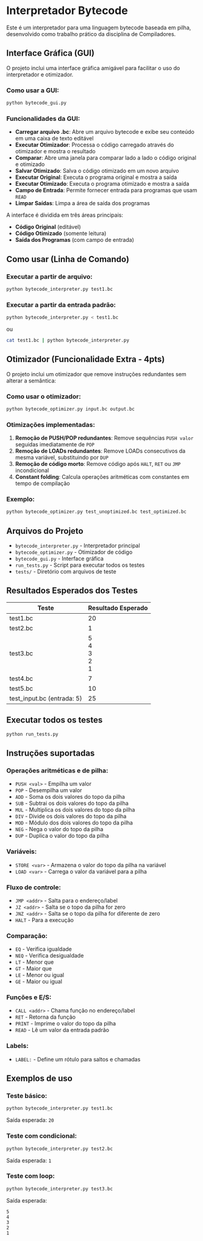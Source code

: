 # Interpretador Bytecode

Este é um interpretador para uma linguagem bytecode baseada em pilha, desenvolvido como trabalho prático da disciplina de Compiladores.

## Interface Gráfica (GUI)

O projeto inclui uma interface gráfica amigável para facilitar o uso do interpretador e otimizador.

### Como usar a GUI:
```bash
python bytecode_gui.py
```

### Funcionalidades da GUI:

- **Carregar arquivo .bc**: Abre um arquivo bytecode e exibe seu conteúdo em uma caixa de texto editável
- **Executar Otimizador**: Processa o código carregado através do otimizador e mostra o resultado
- **Comparar**: Abre uma janela para comparar lado a lado o código original e otimizado
- **Salvar Otimizado**: Salva o código otimizado em um novo arquivo
- **Executar Original**: Executa o programa original e mostra a saída
- **Executar Otimizado**: Executa o programa otimizado e mostra a saída
- **Campo de Entrada**: Permite fornecer entrada para programas que usam `READ`
- **Limpar Saídas**: Limpa a área de saída dos programas

A interface é dividida em três áreas principais:
- **Código Original** (editável)
- **Código Otimizado** (somente leitura)
- **Saída dos Programas** (com campo de entrada)

## Como usar (Linha de Comando)

### Executar a partir de arquivo:
```bash
python bytecode_interpreter.py test1.bc
```

### Executar a partir da entrada padrão:
```bash
python bytecode_interpreter.py < test1.bc
```

ou

```bash
cat test1.bc | python bytecode_interpreter.py
```

## Otimizador (Funcionalidade Extra - 4pts)

O projeto inclui um otimizador que remove instruções redundantes sem alterar a semântica:

### Como usar o otimizador:
```bash
python bytecode_optimizer.py input.bc output.bc
```

### Otimizações implementadas:

1. **Remoção de PUSH/POP redundantes**: Remove sequências `PUSH valor` seguidas imediatamente de `POP`
2. **Remoção de LOADs redundantes**: Remove LOADs consecutivos da mesma variável, substituindo por `DUP`
3. **Remoção de código morto**: Remove código após `HALT`, `RET` ou `JMP` incondicional
4. **Constant folding**: Calcula operações aritméticas com constantes em tempo de compilação

### Exemplo:
```bash
python bytecode_optimizer.py test_unoptimized.bc test_optimized.bc
```

## Arquivos do Projeto

- `bytecode_interpreter.py` - Interpretador principal
- `bytecode_optimizer.py` - Otimizador de código
- `bytecode_gui.py` - Interface gráfica
- `run_tests.py` - Script para executar todos os testes
- `tests/` - Diretório com arquivos de teste

## Resultados Esperados dos Testes

| Teste | Resultado Esperado |
|-------|-------------------|
| test1.bc | 20 |
| test2.bc | 1 |
| test3.bc | 5<br>4<br>3<br>2<br>1 |
| test4.bc | 7 |
| test5.bc | 10 |
| test_input.bc (entrada: 5) | 25 |

## Executar todos os testes

```bash
python run_tests.py
```

## Instruções suportadas

### Operações aritméticas e de pilha:
- `PUSH <val>` - Empilha um valor
- `POP` - Desempilha um valor
- `ADD` - Soma os dois valores do topo da pilha
- `SUB` - Subtrai os dois valores do topo da pilha
- `MUL` - Multiplica os dois valores do topo da pilha
- `DIV` - Divide os dois valores do topo da pilha
- `MOD` - Módulo dos dois valores do topo da pilha
- `NEG` - Nega o valor do topo da pilha
- `DUP` - Duplica o valor do topo da pilha

### Variáveis:
- `STORE <var>` - Armazena o valor do topo da pilha na variável
- `LOAD <var>` - Carrega o valor da variável para a pilha

### Fluxo de controle:
- `JMP <addr>` - Salta para o endereço/label
- `JZ <addr>` - Salta se o topo da pilha for zero
- `JNZ <addr>` - Salta se o topo da pilha for diferente de zero
- `HALT` - Para a execução

### Comparação:
- `EQ` - Verifica igualdade
- `NEQ` - Verifica desigualdade
- `LT` - Menor que
- `GT` - Maior que
- `LE` - Menor ou igual
- `GE` - Maior ou igual

### Funções e E/S:
- `CALL <addr>` - Chama função no endereço/label
- `RET` - Retorna da função
- `PRINT` - Imprime o valor do topo da pilha
- `READ` - Lê um valor da entrada padrão

### Labels:
- `LABEL:` - Define um rótulo para saltos e chamadas

## Exemplos de uso

### Teste básico:
```bash
python bytecode_interpreter.py test1.bc
```
Saída esperada: `20`

### Teste com condicional:
```bash
python bytecode_interpreter.py test2.bc
```
Saída esperada: `1`

### Teste com loop:
```bash
python bytecode_interpreter.py test3.bc
```
Saída esperada:
```
5
4
3
2
1
```
